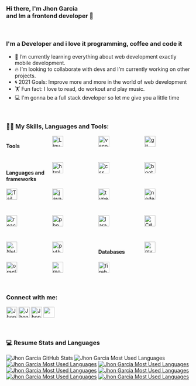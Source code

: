 
<br />

### Hi there, I'm Jhon Garcia <br/> and Im a frontend developer 👋

<br />

### I'm a Developer and i love it programming, coffee and code it

- 🌱 I’m currently learning everything about web development exactly mobile development.
- 🔥 I’m looking to collaborate with devs and I’m currently working on other projects.
- 🌀 2021 Goals: Improve more and more in the world of web development
- 🏋️ Fun fact: I love to read, do workout and play music.
- 💻 I'm gonna be a full stack developer so let me give you a little time 

<br />

### 👨‍💻 My Skills, Languages and Tools:

 <div style="display: grid; 
  grid-template-columns: 1fr 1fr 1fr 1fr; 
  grid-template-rows: 1fr 1fr 1fr 1fr; 
  gap: 0px 0px; 
  grid-template-areas: 
    ". . . ."
    ". . . ."
    ". . . ."
    ". . . ."; 
">
 
 #### Tools
 
 <img height="30" src="https://img.shields.io/badge/Linux-FCC624?style=for-the-badge&logo=linux&logoColor=black" alt="Linux" />
 <img height="30" src="https://img.shields.io/badge/vs%20code-000000?style=for-the-badge&logo=visualstudiocode&logoColor=blue" alt="vscode" />
 <img height="30" src="https://img.shields.io/badge/Git-white?style=for-the-badge&logo=git&logoColor=red" alt="git" />
 
 #### Languages and frameworks
 
 <img height="30" src="https://img.shields.io/badge/HTML5-E34F26?style=for-the-badge&logo=html5&logoColor=white" alt="html"/>
 <img height="30" src="https://img.shields.io/badge/CSS3-1572B6?style=for-the-badge&logo=css3&logoColor=white" alt="css"/>
  <img height="30" src="https://img.shields.io/badge/Bootstrap-563D7C?style=for-the-badge&logo=bootstrap&logoColor=white" alt="bootstrap"/>
  <img height="30" src="https://img.shields.io/badge/tailwind%20css-%2338B2AC.svg?style=for-the-badge&logo=tailwind-css&logoColor=white" alt="Tailwind"/>
 <img height="30" src="https://img.shields.io/badge/JavaScript-F7DF1E?style=for-the-badge&logo=javascript&logoColor=black" alt="javascript"/>
 <img height="30" src="https://img.shields.io/badge/TypeScript-4d4dff?style=for-the-badge&logo=typescript&logoColor=white" alt="typescript"/>
  <img height="30" src="https://img.shields.io/badge/Node.js-43853D?style=for-the-badge&logo=node.js&logoColor=white" alt="node js"/>
 <img height="30" src="https://img.shields.io/badge/React-20232A?style=for-the-badge&logo=react&logoColor=61DAFB" alt="reactjs"/>
 <img height="30" src="https://img.shields.io/badge/Php-751aff?style=for-the-badge&logo=php&logoColor=ffffff" alt="php"/>
 <img height="30" src="https://img.shields.io/badge/Laravel-ff3333?style=for-the-badge&logo=laravel&logoColor=ffffff" alt="laravel"/>
 <img height="30" src="https://img.shields.io/badge/c%23-%23239120.svg?style=for-the-badge&logo=c-sharp&logoColor=white" alt="C#"/>
 <img height="30" src="https://img.shields.io/badge/.NET-5C2D91?style=for-the-badge&logo=.net&logoColor=white" alt=".Net"/>
 <img height="30" src="https://img.shields.io/badge/Python-000000?style=for-the-badge&logo=python&logoColor=6666ff" alt="python"/>

 
 #### Databases
 
 <img height="30" src="https://img.shields.io/badge/MySQL-00000F?style=for-the-badge&logo=mysql&logoColor=white" alt="mysql"/>
  <img height="30" src="https://img.shields.io/badge/Oracle-ff1a1a?style=for-the-badge&logo=oracle&logoColor=white" alt="oracle"/>
 <img height="30" src="https://img.shields.io/badge/MongoDB-4EA94B?style=for-the-badge&logo=mongodb&logoColor=white" alt="mongodb"/>
 <img height="30" src="https://img.shields.io/badge/Firebase-ffffff?style=for-the-badge&logo=firebase&logoColor=ffff00" alt="firebase"/>
 </div>

<br />
<br />

### Connect with me:

<a href="https://github.com/jhon192/"><img height="30" src="https://img.shields.io/badge/GitHub-000000?style=for-the-badge&logo=github&logoColor=white" alt="Jhon | Gh" /></a>
<a href="https://twitter.com/lostboy_dy" alt="Twiter"><img height="30" src="https://img.shields.io/badge/Twitter-1DA1F2?style=for-the-badge&logo=twitter&logoColor=white" alt="Jhon | Twitter" /></a>
<a href="https://www.linkedin.com/in/jhon-emanuel-garcia-martinez-00582b213/" alt="LinkedIn"><img height="30" src="https://img.shields.io/badge/LinkedIn-0077B5?style=for-the-badge&logo=linkedin&logoColor=white" alt="Jhon Garcia | Linkedin" /></a>
<a href="mailto:jjjjhon19@gmail.com" alt="Gmail">
<img height="30" src="https://img.shields.io/badge/Gmail-D14836?style=for-the-badge&logo=gmail&logoColor=white" /></a>

<br />

### 💻 Resume Stats and Languages

<img alt="Jhon Garcia GitHub Stats" src="https://github-readme-stats.vercel.app/api?username=jhon192&show_icons=true&hide_border=true&theme=vue-dark&hide=issues&show_icons=true&include_all_commits=true" />
<img alt="Jhon Garcia Most Used Languages" src="https://github-readme-stats.vercel.app/api/top-langs/?username=jhon192&layout=compact&theme=vue" />

<div style="display: grid; 
  grid-template-columns: 1fr 1fr; 
  grid-template-rows: 1fr 1fr; 
  gap: 0px 0px; 
  grid-template-areas: 
    ". ."
    ". .";">
 <a href="https://github.com/jhon192/moviesearch" alt="Gmail">
 <img alt="Jhon Garcia Most Used Languages" src="https://github-readme-stats.vercel.app/api/pin/?username=jhon192&repo=moviesearch&cache_seconds=86400&theme=vue-dark" />
<a href="https://github.com/jhon192/webScraping" alt="Gmail">
<img alt="Jhon Garcia Most Used Languages" src="https://github-readme-stats.vercel.app/api/pin/?username=jhon192&repo=webScraping&cache_seconds=86400&theme=vue-dark" />
<a href="https://github.com/jhon192/weather-location" alt="Gmail">
<img alt="Jhon Garcia Most Used Languages" src="https://github-readme-stats.vercel.app/api/pin/?username=jhon192&repo=weather-location&cache_seconds=86400&theme=vue-dark" />
 <a href="https://github.com/jhon192/design-pattern-ts" alt="Gmail">
<img alt="Jhon Garcia Most Used Languages" src="https://github-readme-stats.vercel.app/api/pin/?username=jhon192&repo=design-pattern-ts&cache_seconds=86400&theme=vue-dark" />
 <a href="https://github.com/jhon192/RestApi-crud" alt="Gmail">
 <img alt="Jhon Garcia Most Used Languages" src="https://github-readme-stats.vercel.app/api/pin/?username=jhon192&repo=RestApi-crud&cache_seconds=86400&theme=vue-dark" />
<a href="https://github.com/jhon192/schedule-ts" alt="Gmail">
<img alt="Jhon Garcia Most Used Languages" src="https://github-readme-stats.vercel.app/api/pin/?username=jhon192&repo=schedule-ts&cache_seconds=86400&theme=vue-dark" />
</div>



